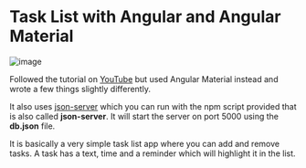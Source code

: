 # Task List with Angular and Angular Material

![image](https://user-images.githubusercontent.com/93260/126806169-6a50769d-ad4b-49dc-a5d0-aa69af05c7d4.png)

Followed the tutorial on [YouTube](https://www.youtube.com/watch?v=3dHNOWTI7H8&t=1287s&ab_channel=TraversyMedia)
but used Angular Material instead and wrote a few things slightly differently.

It also uses [json-server](https://github.com/typicode/json-server) which you can run with the npm script provided that
is also called **json-server**. It will start the server on port 5000 using the **db.json** file.

It is basically a very simple task list app where you can add and remove tasks. A task has a text, time and a reminder
which will highlight it in the list.
